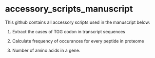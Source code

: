 # accessory_scripts_manuscript

This github contains all accessory scripts used in the manuscript below:


1. Extract the cases of TGG codon in transcript sequences

2. Calculate frequency of occurances for every peptide in proteome

3. Number of amino acids in a gene.

